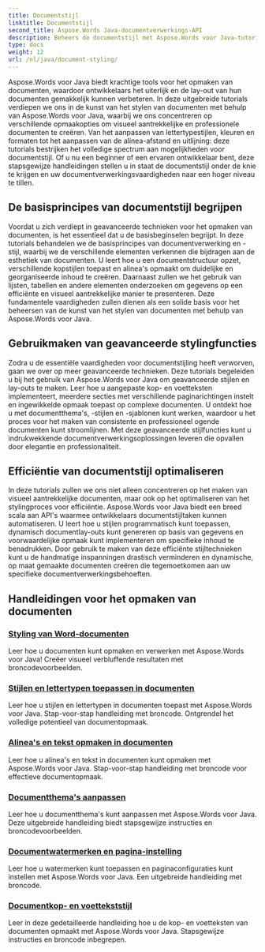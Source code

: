 ```yaml
---
title: Documentstijl
linktitle: Documentstijl
second_title: Aspose.Words Java-documentverwerkings-API
description: Beheers de documentstijl met Aspose.Words voor Java-tutorials. Leer geavanceerde opmaaktechnieken voor visueel aantrekkelijke en efficiënte documenten.
type: docs
weight: 12
url: /nl/java/document-styling/
---
```


Aspose.Words voor Java biedt krachtige tools voor het opmaken van documenten, waardoor ontwikkelaars het uiterlijk en de lay-out van hun documenten gemakkelijk kunnen verbeteren. In deze uitgebreide tutorials verdiepen we ons in de kunst van het stylen van documenten met behulp van Aspose.Words voor Java, waarbij we ons concentreren op verschillende opmaakopties om visueel aantrekkelijke en professionele documenten te creëren. Van het aanpassen van lettertypestijlen, kleuren en formaten tot het aanpassen van de alinea-afstand en uitlijning: deze tutorials bestrijken het volledige spectrum aan mogelijkheden voor documentstijl. Of u nu een beginner of een ervaren ontwikkelaar bent, deze stapsgewijze handleidingen stellen u in staat de documentstijl onder de knie te krijgen en uw documentverwerkingsvaardigheden naar een hoger niveau te tillen.

## De basisprincipes van documentstijl begrijpen

Voordat u zich verdiept in geavanceerde technieken voor het opmaken van documenten, is het essentieel dat u de basisbeginselen begrijpt. In deze tutorials behandelen we de basisprincipes van documentverwerking en -stijl, waarbij we de verschillende elementen verkennen die bijdragen aan de esthetiek van documenten. U leert hoe u een documentstructuur opzet, verschillende kopstijlen toepast en alinea's opmaakt om duidelijke en georganiseerde inhoud te creëren. Daarnaast zullen we het gebruik van lijsten, tabellen en andere elementen onderzoeken om gegevens op een efficiënte en visueel aantrekkelijke manier te presenteren. Deze fundamentele vaardigheden zullen dienen als een solide basis voor het beheersen van de kunst van het stylen van documenten met behulp van Aspose.Words voor Java.

## Gebruikmaken van geavanceerde stylingfuncties

Zodra u de essentiële vaardigheden voor documentstijling heeft verworven, gaan we over op meer geavanceerde technieken. Deze tutorials begeleiden u bij het gebruik van Aspose.Words voor Java om geavanceerde stijlen en lay-outs te maken. Leer hoe u aangepaste kop- en voetteksten implementeert, meerdere secties met verschillende paginarichtingen instelt en ingewikkelde opmaak toepast op complexe documenten. U ontdekt hoe u met documentthema's, -stijlen en -sjablonen kunt werken, waardoor u het proces voor het maken van consistente en professioneel ogende documenten kunt stroomlijnen. Met deze geavanceerde stijlfuncties kunt u indrukwekkende documentverwerkingsoplossingen leveren die opvallen door elegantie en professionaliteit.

## Efficiëntie van documentstijl optimaliseren

In deze tutorials zullen we ons niet alleen concentreren op het maken van visueel aantrekkelijke documenten, maar ook op het optimaliseren van het stylingproces voor efficiëntie. Aspose.Words voor Java biedt een breed scala aan API's waarmee ontwikkelaars documentstijltaken kunnen automatiseren. U leert hoe u stijlen programmatisch kunt toepassen, dynamisch documentlay-outs kunt genereren op basis van gegevens en voorwaardelijke opmaak kunt implementeren om specifieke inhoud te benadrukken. Door gebruik te maken van deze efficiënte stijltechnieken kunt u de handmatige inspanningen drastisch verminderen en dynamische, op maat gemaakte documenten creëren die tegemoetkomen aan uw specifieke documentverwerkingsbehoeften.

## Handleidingen voor het opmaken van documenten
### [Styling van Word-documenten](./word-document-styling/)
Leer hoe u documenten kunt opmaken en verwerken met Aspose.Words voor Java! Creëer visueel verbluffende resultaten met broncodevoorbeelden. 
### [Stijlen en lettertypen toepassen in documenten](./applying-styles-fonts/)
Leer hoe u stijlen en lettertypen in documenten toepast met Aspose.Words voor Java. Stap-voor-stap handleiding met broncode. Ontgrendel het volledige potentieel van documentopmaak.
### [Alinea's en tekst opmaken in documenten](./styling-paragraphs-text/)
Leer hoe u alinea's en tekst in documenten kunt opmaken met Aspose.Words voor Java. Stap-voor-stap handleiding met broncode voor effectieve documentopmaak.
### [Documentthema's aanpassen](./customizing-document-themes/)
Leer hoe u documentthema's kunt aanpassen met Aspose.Words voor Java. Deze uitgebreide handleiding biedt stapsgewijze instructies en broncodevoorbeelden.
### [Documentwatermerken en pagina-instelling](./document-watermarking-page-setup/)
Leer hoe u watermerken kunt toepassen en paginaconfiguraties kunt instellen met Aspose.Words voor Java. Een uitgebreide handleiding met broncode.
### [Documentkop- en voettekststijl](./document-header-footer-styling/)
Leer in deze gedetailleerde handleiding hoe u de kop- en voetteksten van documenten opmaakt met Aspose.Words voor Java. Stapsgewijze instructies en broncode inbegrepen.